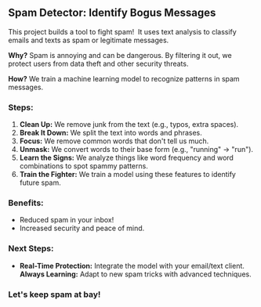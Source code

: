 ## Spam Detector: Identify Bogus Messages
This project builds a tool to fight spam! ️ It uses text analysis to classify emails and texts as spam or legitimate messages.

**Why?** Spam is annoying and can be dangerous. By filtering it out, we protect users from data theft and other security threats.

**How?**  We train a machine learning model to recognize patterns in spam messages.

### Steps:

1. **Clean Up:** We remove junk from the text (e.g., typos, extra spaces).
2. **Break It Down:** We split the text into words and phrases.
3. **Focus:** We remove common words that don't tell us much.
4. **Unmask:** We convert words to their base form (e.g., "running" -> "run").
5. **Learn the Signs:** We analyze things like word frequency and word combinations to spot spammy patterns.
6. **Train the Fighter:** We train a model using these features to identify future spam.

### Benefits:

- Reduced spam in your inbox!
- Increased security and peace of mind.

### Next Steps:

- **Real-Time Protection:** Integrate the model with your email/text client.
**Always Learning:** Adapt to new spam tricks with advanced techniques.

### Let's keep spam at bay!
